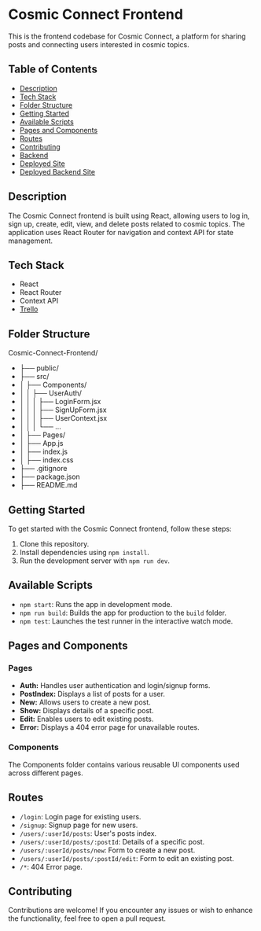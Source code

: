 # Cosmic Connect Frontend

This is the frontend codebase for Cosmic Connect, a platform for sharing posts and connecting users interested in cosmic topics.

## Table of Contents

- [Description](#description)
- [Tech Stack](#tech-stack)
- [Folder Structure](#folder-structure)
- [Getting Started](#getting-started)
- [Available Scripts](#available-scripts)
- [Pages and Components](#pages-and-components)
- [Routes](#routes)
- [Contributing](#contributing)
- [Backend](https://github.com/Joseph-Carter/Cosmic-Connect-Backend)
- [Deployed Site](https://cosmicconnect.netlify.app/)
- [Deployed Backend Site](https://cosmic-connect.onrender.com)


## Description

The Cosmic Connect frontend is built using React, allowing users to log in, sign up, create, edit, view, and delete posts related to cosmic topics. The application uses React Router for navigation and context API for state management.

## Tech Stack

- React
- React Router
- Context API
- [Trello](https://trello.com/b/nThGIXLg/cosmic-connect)

## Folder Structure

Cosmic-Connect-Frontend/
- ├── public/
- ├── src/
- │ ├── Components/
- │ │ ├── UserAuth/
- │ │ │ ├── LoginForm.jsx
- │ │ │ ├── SignUpForm.jsx
- │ │ │ ├── UserContext.jsx
- │ │ │ └── ...
- │ ├── Pages/
- │ ├── App.js
- │ ├── index.js
- │ ├── index.css
- ├── .gitignore
- ├── package.json
- ├── README.md


## Getting Started

To get started with the Cosmic Connect frontend, follow these steps:

1. Clone this repository.
2. Install dependencies using `npm install`.
3. Run the development server with `npm run dev`.

## Available Scripts

- `npm start`: Runs the app in development mode.
- `npm run build`: Builds the app for production to the `build` folder.
- `npm test`: Launches the test runner in the interactive watch mode.

## Pages and Components

### Pages

- **Auth:** Handles user authentication and login/signup forms.
- **PostIndex:** Displays a list of posts for a user.
- **New:** Allows users to create a new post.
- **Show:** Displays details of a specific post.
- **Edit:** Enables users to edit existing posts.
- **Error:** Displays a 404 error page for unavailable routes.

### Components

The Components folder contains various reusable UI components used across different pages.

## Routes

- `/login`: Login page for existing users.
- `/signup`: Signup page for new users.
- `/users/:userId/posts`: User's posts index.
- `/users/:userId/posts/:postId`: Details of a specific post.
- `/users/:userId/posts/new`: Form to create a new post.
- `/users/:userId/posts/:postId/edit`: Form to edit an existing post.
- `/*`: 404 Error page.

## Contributing

Contributions are welcome! If you encounter any issues or wish to enhance the functionality, feel free to open a pull request.

